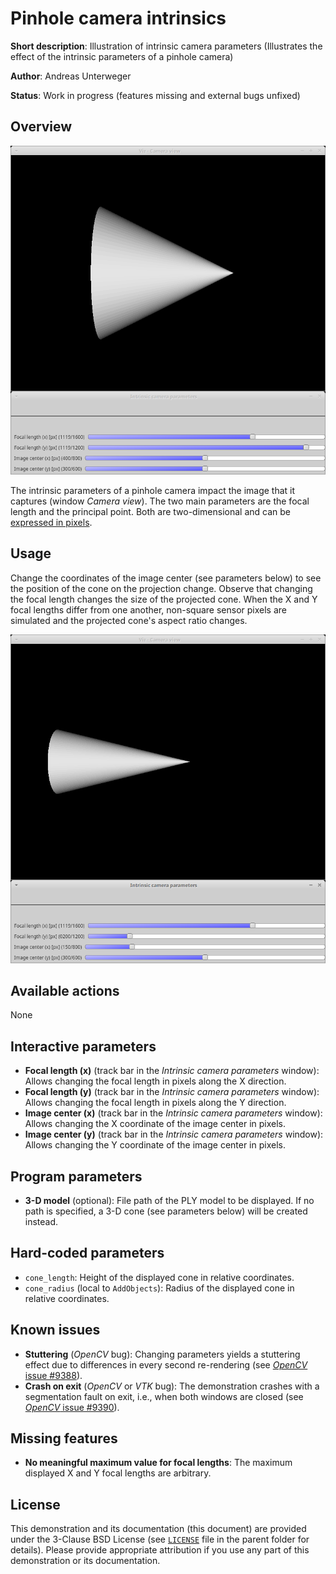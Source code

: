 Pinhole camera intrinsics
=========================

**Short description**: Illustration of intrinsic camera parameters (Illustrates the effect of the intrinsic parameters of a pinhole camera)

**Author**: Andreas Unterweger

**Status**: Work in progress (features missing and external bugs unfixed)

Overview
--------

![Screenshot](../screenshots/intrinsics.png)

The intrinsic parameters of a pinhole camera impact the image that it captures (window *Camera view*). The two main parameters are the focal length and the principal point. Both are two-dimensional and can be [expressed in pixels](https://docs.opencv.org/3.4.0/d9/d0c/group__calib3d.html).

Usage
-----

Change the coordinates of the image center (see parameters below) to see the position of the cone on the projection change. Observe that changing the focal length changes the size of the projected cone. When the X and Y focal lengths differ from one another, non-square sensor pixels are simulated and the projected cone's aspect ratio changes.

![Screenshot after changing the (y) focal length and the x image center](../screenshots/intrinsics_fy200_cx150.png)

Available actions
-----------------

None

Interactive parameters
----------------------

* **Focal length (x)** (track bar in the *Intrinsic camera parameters* window): Allows changing the focal length in pixels along the X direction.
* **Focal length (y)** (track bar in the *Intrinsic camera parameters* window): Allows changing the focal length in pixels along the Y direction.
* **Image center (x)** (track bar in the *Intrinsic camera parameters* window): Allows changing the X coordinate of the image center in pixels.
* **Image center (y)** (track bar in the *Intrinsic camera parameters* window): Allows changing the Y coordinate of the image center in pixels.

Program parameters
------------------

* **3-D model** (optional): File path of the PLY model to be displayed. If no path is specified, a 3-D cone (see parameters below) will be created instead.

Hard-coded parameters
---------------------

* `cone_length`: Height of the displayed cone in relative coordinates.
* `cone_radius` (local to `AddObjects`): Radius of the displayed cone in relative coordinates.

Known issues
------------

* **Stuttering** (*OpenCV* bug): Changing parameters yields a stuttering effect due to differences in every second re-rendering (see [*OpenCV* issue #9388](https://github.com/opencv/opencv/issues/9388)).
* **Crash on exit** (*OpenCV* or *VTK* bug): The demonstration crashes with a segmentation fault on exit, i.e., when both windows are closed (see [*OpenCV* issue #9390](https://github.com/opencv/opencv/issues/9390)).

Missing features
----------------

* **No meaningful maximum value for focal lengths**: The maximum displayed X and Y focal lengths are arbitrary.

License
-------

This demonstration and its documentation (this document) are provided under the 3-Clause BSD License (see [`LICENSE`](../LICENSE) file in the parent folder for details). Please provide appropriate attribution if you use any part of this demonstration or its documentation.
